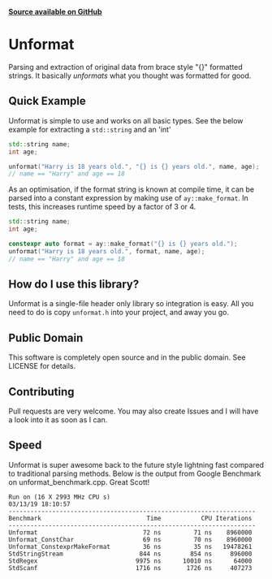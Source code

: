 **[Source available on GitHub](https://github.com/adamyaxley/Unformat)**

# Unformat
Parsing and extraction of original data from brace style "{}" formatted strings. It basically _unformats_ what you thought was formatted for good.

## Quick Example
Unformat is simple to use and works on all basic types. See the below example for extracting a `std::string` and an 'int'
```c++
std::string name;
int age;

unformat("Harry is 18 years old.", "{} is {} years old.", name, age);
// name == "Harry" and age == 18
```
As an optimisation, if the format string is known at compile time, it can be parsed into a constant expression by making use of `ay::make_format`. In tests, this increases runtime speed by a factor of 3 or 4.
```c++
std::string name;
int age;

constexpr auto format = ay::make_format("{} is {} years old.");
unformat("Harry is 18 years old.", format, name, age);
// name == "Harry" and age == 18
```

## How do I use this library?
Unformat is a single-file header only library so integration is easy. All you need to do is copy `unformat.h` into your project, and away you go.

## Public Domain
This software is completely open source and in the public domain. See LICENSE for details.

## Contributing
Pull requests are very welcome. You may also create Issues and I will have a look into it as soon as I can.

## Speed
Unformat is super awesome back to the future style lightning fast compared to traditional parsing methods. Below is the output from Google Benchmark on unformat_benchmark.cpp. Great Scott!
```
Run on (16 X 2993 MHz CPU s)
03/13/19 18:10:57
--------------------------------------------------------------------
Benchmark                             Time           CPU Iterations
--------------------------------------------------------------------
Unformat                             72 ns         71 ns    8960000
Unformat_ConstChar                   69 ns         70 ns    8960000
Unformat_ConstexprMakeFormat         36 ns         35 ns   19478261
StdStringStream                     844 ns        854 ns     896000
StdRegex                           9975 ns      10010 ns      64000
StdScanf                           1716 ns       1726 ns     407273
```
